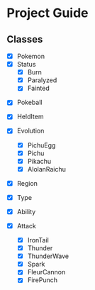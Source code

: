 # Project Guide

## Classes

* [x] Pokemon
* [x] Status
    * [x] Burn
    * [x] Paralyzed
    * [x] Fainted

- [x] Pokeball
- [x] HeldItem

- [x] Evolution
    - [x] PichuEgg
    - [x] Pichu
    - [x] Pikachu
    - [x] AlolanRaichu

- [x] Region
- [x] Type
- [x] Ability

- [x] Attack
    - [x] IronTail
    - [x] Thunder
    - [x] ThunderWave
    - [x] Spark
    - [x] FleurCannon
    - [x] FirePunch